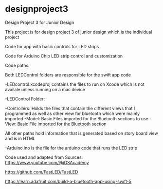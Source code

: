 # designproject3
Design Project 3 for Junior Design

This project is for design project 3 of junior design which is the individual project

Code for app with basic controls for LED strips 

Code for Arduino Chip LED strip control and customization

Code paths:

Both LEDControl folders are responsible for the swift app code

-LEDcontrol.xcodeproj contains the files to run on Xcode which is not availale unless running on a mac device 

-LEDControl Folder:

  -Controllers: Holds the files that contain the different views that I programmed as well   as other view for bluetooth which were mainly imported
  -Model: Basic Files imported for the Bluetooth sections to use
  -View: Basic File imported for the Bluetooth section

  All other paths hold information that is generated based on story board view and is in   HTML
  
-Arduino.ino is the file for the arduino code that runs the LED strip

Code used and adapted from
Sources:
https://www.youtube.com/@iOSAcademy

https://github.com/FastLED/FastLED

https://learn.adafruit.com/build-a-bluetooth-app-using-swift-5
